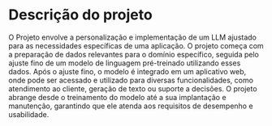 # Descrição do projeto
O  Projeto envolve  a  personalização  e  implementação  de  um  LLM  ajustado  para  as necessidades  específicas  de  uma  aplicação.  O  projeto  começa  com  a  preparação  de  dados relevantes para o domínio específico, seguida pelo ajuste fino de um modelo de linguagem pré-treinado utilizando esses dados. Após o ajuste fino, o modelo é integrado em um aplicativo web, onde pode ser acessado e utilizado para diversas funcionalidades, como atendimento ao cliente, geração de texto ou suporte a decisões. O projeto abrange desde o treinamento do modelo até a  sua  implantação  e  manutenção,  garantindo  que  ele  atenda  aos  requisitos  de  desempenho  e usabilidade.
